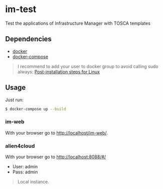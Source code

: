 # im-test
Test the applications of Infrastructure Manager with TOSCA templates

## Dependencies
* [docker](https://www.docker.com/)
* [docker-compose](https://docs.docker.com/compose/)

> I recommend to add your user to docker group to avoid calling sudo always:
> [Post-installation steps for Linux](https://docs.docker.com/install/linux/linux-postinstall)

## Usage
Just run:
```sh
$ docker-compose up --build
```

### im-web
With your browser go to [http://localhost/im-web/](http://localhost/im-web/).


### alien4cloud
With your browser go to [http://localhost:8088/#/](http://localhost:8088/#/)
* User: admin
* Pass: admin
> Local instance.
